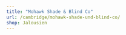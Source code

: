 ```yaml
---
title: "Mohawk Shade & Blind Co"
url: /cambridge/mohawk-shade-und-blind-co/
shop: Jalousien
---
```

